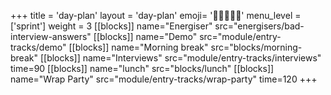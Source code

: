 +++
title = 'day-plan'
layout = 'day-plan'
emoji= '🧑🏾‍🤝‍🧑🏾'
menu_level = ['sprint']
weight = 3
[[blocks]]
name="Energiser"
src="energisers/bad-interview-answers"
[[blocks]]
name="Demo"
src="module/entry-tracks/demo"
[[blocks]]
name="Morning break"
src="blocks/morning-break"
[[blocks]]
name="Interviews"
src="module/entry-tracks/interviews"
time=90
[[blocks]]
name="lunch"
src="blocks/lunch"
[[blocks]]
name="Wrap Party"
src="module/entry-tracks/wrap-party"
time=120
+++
